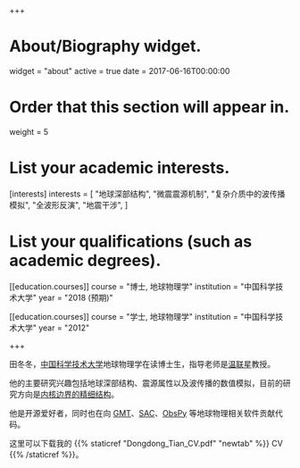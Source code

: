 +++
# About/Biography widget.
widget = "about"
active = true
date = 2017-06-16T00:00:00

# Order that this section will appear in.
weight = 5

# List your academic interests.
[interests]
  interests = [
    "地球深部结构",
    "微震震源机制",
    "复杂介质中的波传播模拟",
    "全波形反演",
    "地震干涉",
  ]

# List your qualifications (such as academic degrees).
[[education.courses]]
  course = "博士, 地球物理学"
  institution = "中国科学技术大学"
  year = "2018 (预期)"

[[education.courses]]
  course = "学士, 地球物理学"
  institution = "中国科学技术大学"
  year = "2012"

+++

田冬冬，[中国科学技术大学](http://www.ustc.edu.cn/)地球物理学在读博士生，指导老师是[温联星](http://geophysics.geo.sunysb.edu/wen/)教授。

他的主要研究兴趣包括地球深部结构、震源属性以及波传播的数值模拟，目前的研究方向是[内核边界的精细结构](research/inner-core-boundary)。

他是开源爱好者，同时也在向 [GMT](http://gmt.soest.hawaii.edu/)、[SAC](https://seiscode.iris.washington.edu/projects/sac)、[ObsPy](http://docs.obspy.org/) 等地球物理相关软件贡献代码。

这里可以下载我的 {{% staticref "Dongdong_Tian_CV.pdf" "newtab" %}} CV {{% /staticref %}}。
